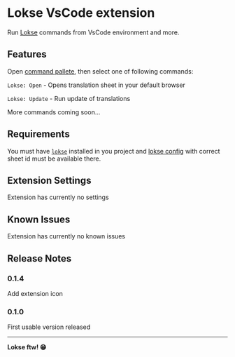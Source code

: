 # Lokse VsCode extension

Run [Lokse](https://github.com/AckeeCZ/lokse) commands from VsCode environment and more.

## Features

Open [command pallete](https://code.visualstudio.com/docs/getstarted/userinterface#_command-palette), then select one of following commands:

`Lokse: Open` - Opens translation sheet in your default browser

`Lokse: Update` - Run update of translations

More commands coming soon...

## Requirements

You must have [`lokse`](https://github.com/AckeeCZ/lokse) installed in you project and [lokse config](https://github.com/AckeeCZ/lokse/tree/master/packages/cli#-configuration) with correct sheet id must be available there.

## Extension Settings

Extension has currently no settings

## Known Issues

Extension has currently no known issues

## Release Notes

### 0.1.4

Add extension icon

### 0.1.0

First usable version released

---

**Lokse ftw! 😁**
